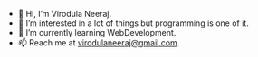 - 👋 Hi, I’m Virodula Neeraj.
- 👀 I’m interested in a lot of things but programming is one of it.
- 🌱 I’m currently learning WebDevelopment.
- 📫 Reach me at virodulaneeraj@gmail.com.


